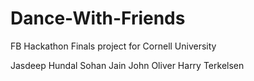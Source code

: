Dance-With-Friends
==================

FB Hackathon Finals project for Cornell University

Jasdeep Hundal
Sohan Jain
John Oliver
Harry Terkelsen
